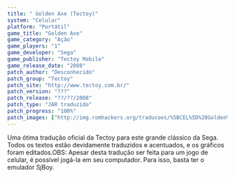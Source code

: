 ```yaml
---
title: " Golden Axe (Tectoy)"
system: "Celular"
platform: "Portátil"
game_title: "Golden Axe"
game_category: "Ação"
game_players: "1"
game_developer: "Sega"
game_publisher: "Tectoy Mobile"
game_release_date: "2008"
patch_author: "Desconhecido"
patch_group: "Tectoy"
patch_site: "http://www.tectoy.com.br/"
patch_version: "???"
patch_release: "??/??/2008"
patch_type: "JAR traduzido"
patch_progress: "100%"
patch_images: ["http://img.romhackers.org/traducoes/%5BCEL%5D%20Golden%20Axe%20-%20Tectoy%20-%201.png","http://img.romhackers.org/traducoes/%5BCEL%5D%20Golden%20Axe%20-%20Tectoy%20-%202.png","http://img.romhackers.org/traducoes/%5BCEL%5D%20Golden%20Axe%20-%20Tectoy%20-%203.png"]
---
```

Uma ótima tradução oficial da Tectoy para este grande clássico da Sega. Todos os textos estão devidamente traduzidos e acentuados, e os gráficos foram editados.OBS: Apesar desta tradução ser feita para um jogo de celular, é possível jogá-la em seu computador. Para isso, basta ter o emulador SjBoy.